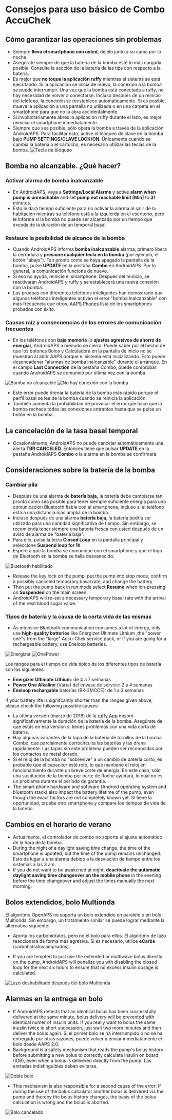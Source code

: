 # Consejos para uso básico de Combo AccuChek

## Cómo garantizar las operaciones sin problemas

* Siempre **lleva el smartphone con usted**, déjelo junto a su cama por la noche.
* Asegúrate siempre de que la batería de la bomba esté lo más cargada posible. Consulte la sección de la batería de las tips con respecto a la batería.
* Es mejor que **no toque la aplicación ruffy** mientras el sistema se está ejecutando. Si la aplicación se inicia de nuevo, la conexión a la bomba se puede interrumpir. Una vez que la bomba está conectada a ruffy, no hay necesidad de volver a conectarse. Incluso después de un reinicio del teléfono, la conexión se reestablece automáticamente. Si es posible, mueva la aplicación a una pantalla no utilizada o en una carpeta en el smartphone para que no la abra accidentalmente.
* Si involuntariamente abres la aplicación ruffy durante el lazo, es mejor reiniciar el smartphone inmediatamente.
* Siempre que sea posible, sólo opera la bomba a través de la aplicación AndroidAPS. Para facilitar esto, active el bloqueo de clave en la bomba bajo **PUMP SETTINGS/CLAVE LOCK/ON**. Únicamente cuando se cambia la batería o el cartucho, es necesario utilizar las teclas de la bomba. ![Tecla de bloqueo](https://github.com/T-o-b-i-a-s/ComboLooping/blob/master/resources/keylock.png?raw=true)

## Bomba no alcanzable. ¿Qué hacer?

### Activar alarma de bomba inalcanzable

* En AndroidAPS, vaya a **Settings/Local Alarms** y active **alarm when pump is unreachable** and set **pump not reachable limit [Min]** to **31** minutos. 
* Esto le dará tiempo suficiente para no activar la alarma al salir de la habitación mientras su teléfono está a la izquierda en el escritorio, pero le informa si la bomba no puede ser alcanzado por un tiempo que exceda de la duración de un temporal basal.

### Restaure la posibilidad de alcance de la bomba

* Cuando AndroidAPS informa **bomba inalcanzable** alarma, primero libera la cerradura y **presione cualquier tecla en la bomba** (por ejemplo, el botón "abajo"). Tan pronto como se haya apagado la pantalla de la bomba, pulse **UPDATE** en la pestaña **Combo** en AndroidAPS. Por lo general, la comunicación funciona de nuevo.
* Si eso no ayuda, reinicie el smartphone. Después del reinicio, se reactivarán AndroidAPS y ruffy y se establecerá una nueva conexión con la bomba.
* Las pruebas con diferentes teléfonos inteligentes han demostrado que algunos teléfonos inteligentes activan el error "bomba inalcanzable" con más frecuencia que otros. [AAPS Phones](https://docs.google.com/spreadsheets/d/1gZAsN6f0gv6tkgy9EBsYl0BQNhna0RDqA9QGycAqCQc/edit#gid=698881435) lista de los smartphones probados con éxito. 

### Causas raíz y consecuencias de los errores de comunicación frecuentes

* En los teléfonos con **baja memoria** (o **ajustes agresivos de ahorro de energía**), AndroidAPS a menudo se cierra. Puede saber por el hecho de que los botones Bolos y Calculadora en la pantalla de inicio no se muestran al abrir AAPS porque el sistema está inicializando. Esto puede desencadenar "alarmas de bomba inalcanzable" durante el arranque. En el campo **Last Connection** de la pestaña Combo, puede comprobar cuando AndroidAPS se comunicó por última vez con la bomba. 

![Bomba no alcanzable](https://raw.githubusercontent.com/T-o-b-i-a-s/ComboLooping/master/resources/Pump_Unreachable.png) ![No hay conexión con la bomba](https://raw.githubusercontent.com/T-o-b-i-a-s/ComboLooping/master/resources/No_connection_to_pump.png)

* Este error puede drenar la batería de la bomba más rápido porque el perfil basal se lee de la bomba cuando se reinicia la aplicación.
* También aumenta la probabilidad de provocar el error que hace que la bomba rechace todas las conexiones entrantes hasta que se pulsa un botón en la bomba. 

## La cancelación de la tasa basal temporal

* Ocasionalmente, AndroidAPS no puede cancelar automáticamente una alerta **TBR CANCELED**. Entonces tiene que pulsar **UPDATE** en la pestaña AndroidAPS **Combo** o la alarma en la bomba se confirmará.

## Consideraciones sobre la batería de la bomba

### Cambiar pila

* Después de una alarma de **batería baja,** la batería debe cambiarse tan pronto como sea posible para tener siempre suficiente energía para una comunicación Bluetooth fiable con el smartphone, incluso si el teléfono está a una distancia más amplia de la bomba.
* Incluso después de una alarma **batería baja**, la batería podría ser utilizado para una cantidad significativa de tiempo. Sin embargo, se recomienda tener siempre una batería fresca con usted después de un aviso de alarma de "batería baja".
* Para ello, pulse la tecla **Closed Loop** en la pantalla principal y seleccione **Suspend loop for 1h**. 
* Espere a que la bomba se comunique con el smartphone y que el logo de Bluetooth en la bomba se halla desvanecido.

![Bluetooth habilitado](https://github.com/T-o-b-i-a-s/ComboLooping/blob/master/resources/Compo.png?raw=true)

* Release the key lock on the pump, put the pump into stop mode, confirm a possibly canceled temporary basal rate, and change the battery.
* Then put the pump back in run mode select **Resume** when lon-pressing on **Suspended** on the main screen.
* AndroidAPS will re-set a necessary temporary basal rate with the arrival of the next blood sugar value. 

### Tipos de batería y la causa de la corta vida de las mismas

* As intensive Bluetooth communication consumes a lot of energy, only use **high-quality batteries** like Energizer Ultimate Lithium ,the "power one"s from the "large" Accu-Chek service pack, or if you are going for a rechargeable battery, use Eneloop batteries. 

![Energizer](https://github.com/T-o-b-i-a-s/ComboLooping/blob/master/resources/energizer-l91aa---image.jpg?raw=true) ![OnePower](https://github.com/T-o-b-i-a-s/ComboLooping/blob/master/resources/PowerOne.png?raw=true)

Los rangos para el tiempo de vida típico de los diferentes tipos de batería son los siguientes:

* **Energizer Ultimate Lithium**: de 4 a 7 semanas
* **Power One Alkaline** (Varta) del envase de servcie: 2 a 4 semanas
* **Eneloop rechargable** baterías (BK-3MCCE): de 1 a 3 semanas

If your battery life is signifcantly shorter than the ranges given above, please check the following possible causes:

* La última versión (marzo de 2018) de la [ruffy App](https://github.com/MilosKozak/ruffy) mejoró significativamente la duración de la batería de la bomba. Asegúrate de que estás en esa versión si tienes problemas con una vida corta de batería.
* Hay algunas variantes de la tapa de la batería de tornillos de la bomba Combo, que parcialmente cortocircuita las baterías y las drena rápidamente. Las tapas sin este problema pueden ser reconocidas por los contactos de metal dorado.
* Si el reloj de la bomba no "sobrevive" a un cambio de batería corto, es probable que el capacitor esté roto, lo que mantiene el reloj en funcionamiento durante un breve corte de energía. En este caso, sólo una sustitución de la bomba por parte de Roche ayudará, lo cual no es un problema durante el período de garantía. 
* The smart phone hardware and software (Android operating system and bluetooth stack) also impact the battery lifetime of the pump, even though the exact factors are not completely known yet. Si tiene la oportunidad, pruebe otro smartphone y compare los tiempos de vida de la batería.

## Cambios en el horario de verano

* Actualmente, el controlador de combo no soporta el ajuste automático de la hora de la bomba.
* During the night of a daylight saving time change, the time of the smartphone is updated, but the time of the pump remains unchanged. Esto da lugar a una alarma debido a la desviación de tiempo entre los sistemas a las 3 am.
* If you do not want to be awakened at night, **deactivate the automatic daylight saving time changeover on the mobile phone** in the evening before the time changeover and adjust the times manually the next morning.

## Bolos extendidos, bolo Multionda

El algoritmo OpenAPS no soporta un bolo extendido en paralelo o en bolo Multionda. Sin embargo, un tratamiento similar se puede lograr mediante la alternativa siguiente:

* Aporta los carbohidratos, pero no el bolo para ellos. El algoritmo de lazo reaccionará de forma más agresiva. Si es necesario, utilice **eCarbs** (carbohidratos ampliados).

* If you are tempted to just use the extended or multiwave bolus directly on the pump, AndroidAPS will penalize you wth disabling the closed loop for the next six hours to ensure that no excess insulin dosage is calculated.

![Lazo deshabilitado después del bolo Multionda](https://raw.githubusercontent.com/T-o-b-i-a-s/ComboLooping/master/resources/Multiwave_Bolus.png)

## Alarmas en la entrega en bolo

* If AndroidAPS detects that an identical bolus has been successfully delivered at the same minute, bolus delivery will be prevented with identical numer of insulin units. If you really want to bolus the same inuslin twice in short succession, just wait two more minutes and then deliver the bolus again. Si el primer bolo se ha interrumpido o no se ha entregado por otras razones, puede volver a enviar inmediatamente el bolo desde AAPS 2.0.
* Background is a safety mechanism that reads the pump's bolus history before submitting a new bolus to correctly calculate insulin on board (IOB), even when a bolus is delivered directly from the pump. Las entradas indistinguibles deben evitarse.

![Doble bolo](https://raw.githubusercontent.com/T-o-b-i-a-s/ComboLooping/f9c56c930dc564c1649cd8e3764e077ffc02c5ef/resources/Doppelbolus.png)

* This mechanism is also responsible for a second cause of the error: If during the use of the bolus calculator another bolus is delivered via the pump and thereby the bolus history changes, the basis of the bolus calculation is wrong and the bolus is aborted. 

![Bolo cancelado](https://raw.githubusercontent.com/T-o-b-i-a-s/ComboLooping/f9c56c930dc564c1649cd8e3764e077ffc02c5ef/resources/History_changed.png)